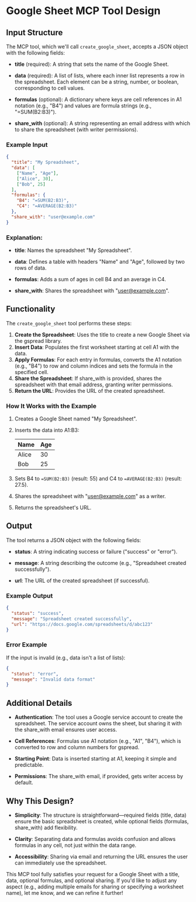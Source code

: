 # Google Sheet MCP Tool Design

## Input Structure

The MCP tool, which we'll call `create_google_sheet`, accepts a JSON object with the following fields:

- **title** (required): A string that sets the name of the Google Sheet.

- **data** (required): A list of lists, where each inner list represents a row in the spreadsheet. Each element can be a string, number, or boolean, corresponding to cell values.

- **formulas** (optional): A dictionary where keys are cell references in A1 notation (e.g., "B4") and values are formula strings (e.g., "=SUM(B2:B3)").

- **share_with** (optional): A string representing an email address with which to share the spreadsheet (with writer permissions).

### Example Input

```json
{
  "title": "My Spreadsheet",
  "data": [
    ["Name", "Age"],
    ["Alice", 30],
    ["Bob", 25]
  ],
  "formulas": {
    "B4": "=SUM(B2:B3)",
    "C4": "=AVERAGE(B2:B3)"
  },
  "share_with": "user@example.com"
}
```

### Explanation:

- **title**: Names the spreadsheet "My Spreadsheet".

- **data**: Defines a table with headers "Name" and "Age", followed by two rows of data.

- **formulas**: Adds a sum of ages in cell B4 and an average in C4.

- **share_with**: Shares the spreadsheet with "user@example.com".

## Functionality

The `create_google_sheet` tool performs these steps:

1. **Create the Spreadsheet**: Uses the title to create a new Google Sheet via the gspread library.
2. **Insert Data**: Populates the first worksheet starting at cell A1 with the data.
3. **Apply Formulas**: For each entry in formulas, converts the A1 notation (e.g., "B4") to row and column indices and sets the formula in the specified cell.
4. **Share the Spreadsheet**: If share_with is provided, shares the spreadsheet with that email address, granting writer permissions.
5. **Return the URL**: Provides the URL of the created spreadsheet.

### How It Works with the Example

1. Creates a Google Sheet named "My Spreadsheet".
2. Inserts the data into A1:B3:

   | Name  | Age |
   |-------|-----|
   | Alice | 30  |
   | Bob   | 25  |

3. Sets B4 to `=SUM(B2:B3)` (result: 55) and C4 to `=AVERAGE(B2:B3)` (result: 27.5).
4. Shares the spreadsheet with "user@example.com" as a writer.
5. Returns the spreadsheet's URL.

## Output

The tool returns a JSON object with the following fields:

- **status**: A string indicating success or failure ("success" or "error").

- **message**: A string describing the outcome (e.g., "Spreadsheet created successfully").

- **url**: The URL of the created spreadsheet (if successful).

### Example Output

```json
{
  "status": "success",
  "message": "Spreadsheet created successfully",
  "url": "https://docs.google.com/spreadsheets/d/abc123"
}
```

### Error Example

If the input is invalid (e.g., data isn't a list of lists):

```json
{
  "status": "error",
  "message": "Invalid data format"
}
```

## Additional Details

- **Authentication**: The tool uses a Google service account to create the spreadsheet. The service account owns the sheet, but sharing it with the share_with email ensures user access.

- **Cell References**: Formulas use A1 notation (e.g., "A1", "B4"), which is converted to row and column numbers for gspread.

- **Starting Point**: Data is inserted starting at A1, keeping it simple and predictable.

- **Permissions**: The share_with email, if provided, gets writer access by default.

## Why This Design?

- **Simplicity**: The structure is straightforward—required fields (title, data) ensure the basic spreadsheet is created, while optional fields (formulas, share_with) add flexibility.

- **Clarity**: Separating data and formulas avoids confusion and allows formulas in any cell, not just within the data range.

- **Accessibility**: Sharing via email and returning the URL ensures the user can immediately use the spreadsheet.

This MCP tool fully satisfies your request for a Google Sheet with a title, data, optional formulas, and optional sharing. If you'd like to adjust any aspect (e.g., adding multiple emails for sharing or specifying a worksheet name), let me know, and we can refine it further!

